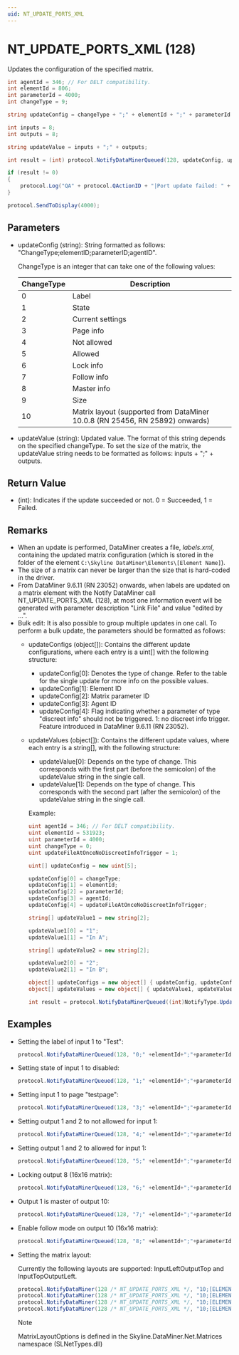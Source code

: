```yaml
---
uid: NT_UPDATE_PORTS_XML
---
```


# NT_UPDATE_PORTS_XML (128)

Updates the configuration of the specified matrix.

```csharp
int agentId = 346; // For DELT compatibility.
int elementId = 806;
int parameterId = 4000;
int changeType = 9;

string updateConfig = changeType + ";" + elementId + ";" + parameterId + ";" + agentId;

int inputs = 8;
int outputs = 8;

string updateValue = inputs + ";" + outputs;

int result = (int) protocol.NotifyDataMinerQueued(128, updateConfig, updateValue);

if (result != 0)
{
    protocol.Log("QA" + protocol.QActionID + "|Port update failed: " + updateConfig + ", " + updateValue, LogType.Error, LogLevel.NoLogging);
}

protocol.SendToDisplay(4000);
```

## Parameters

- updateConfig (string): String formatted as follows:
"ChangeType;elementID;parameterID;agentID".
  
  ChangeType is an integer that can take one of the following values:

  |ChangeType|Description|
  |--- |--- |
  |0|Label|
  |1|State|
  |2|Current settings|
  |3|Page info|
  |4|Not allowed|
  |5|Allowed|
  |6|Lock info|
  |7|Follow info|
  |8|Master info|
  |9|Size|
  |10|Matrix layout (supported from DataMiner 10.0.8 (RN 25456, RN 25892) onwards)|

- updateValue (string): Updated value. The format of this string depends on the specified changeType. To set the size of the matrix, the updateValue string needs to be formatted as follows: inputs + ";" + outputs.

## Return Value

- (int): Indicates if the update succeeded or not. 0 = Succeeded, 1 = Failed.

## Remarks

- When an update is performed, DataMiner creates a file, *labels.xml*, containing the updated matrix configuration (which is stored in the folder of the element `C:\Skyline DataMiner\Elements\[Element Name]`).
- The size of a matrix can never be larger than the size that is hard-coded in the driver.
- From DataMiner 9.6.11 (RN 23052) onwards, when labels are updated on a matrix element with the Notify DataMiner call NT_UPDATE_PORTS_XML (128), at most one information event will be generated with parameter description "Link File" and value "edited by ...".
- Bulk edit: It is also possible to group multiple updates in one call. To perform a bulk update, the parameters should be formatted as follows:
  - updateConfigs (object[]): Contains the different update configurations, where each entry is a uint[] with the following structure:
    - updateConfig[0]: Denotes the type of change. Refer to the table for the single update for more info on the possible values.
    - updateConfig[1]: Element ID
    - updateConfig[2]: Matrix parameter ID
    - updateConfig[3]: Agent ID
    - updateConfig[4]: Flag indicating whether a parameter of type "discreet info" should not be triggered. 1: no discreet info trigger. Feature introduced in DataMiner 9.6.11 (RN 23052).
  - updateValues (object[]): Contains the different update values, where each entry is a string[], with the following structure:
    - updateValue[0]: Depends on the type of change. This corresponds with the first part (before the semicolon) of the updateValue string in the single call.
    - updateValue[1]: Depends on the type of change. This corresponds with the second part (after the semicolon) of the updateValue string in the single call.

    Example:

    ```csharp
    uint agentId = 346; // For DELT compatibility.
    uint elementId = 531923;
    uint parameterId = 4000;
    uint changeType = 0;
    uint updateFileAtOnceNoDiscreetInfoTrigger = 1;
    
    uint[] updateConfig = new uint[5];
    
    updateConfig[0] = changeType;
    updateConfig[1] = elementId;
    updateConfig[2] = parameterId;
    updateConfig[3] = agentId;
    updateConfig[4] = updateFileAtOnceNoDiscreetInfoTrigger;
    
    string[] updateValue1 = new string[2];
    
    updateValue1[0] = "1";
    updateValue1[1] = "In A";
    
    string[] updateValue2 = new string[2];
    
    updateValue2[0] = "2";
    updateValue2[1] = "In B";
    
    object[] updateConfigs = new object[] { updateConfig, updateConfig };
    object[] updateValues = new object[] { updateValue1, updateValue2 };
    
    int result = protocol.NotifyDataMinerQueued((int)NotifyType.UpdatePortsXml, updateConfigs, updateValues);
    ```

## Examples

- Setting the label of input 1 to "Test":

  ```csharp
  protocol.NotifyDataMinerQueued(128, "0;" +elementId+";"+parameterId+";"+agentId, "1;test");
  ```

- Setting state of input 1 to disabled:

  ```csharp
  protocol.NotifyDataMinerQueued(128, "1;" +elementId+";"+parameterId+";"+agentId, "1;disabled");
  ```

- Setting input 1 to page "testpage":

  ```csharp
  protocol.NotifyDataMinerQueued(128, "3;" +elementId+";"+parameterId+";"+agentId, "1;testpage");
  ```

- Setting output 1 and 2 to not allowed for input 1:

  ```csharp
  protocol.NotifyDataMinerQueued(128, "4;" +elementId+";"+parameterId+";"+agentId, "1;17,18");
  ```

- Setting output 1 and 2 to allowed for input 1:

  ```csharp
  protocol.NotifyDataMinerQueued(128, "5;" +elementId+";"+parameterId+";"+agentId, "1;17,18");
  ```

- Locking output 8 (16x16 matrix):

  ```csharp
  protocol.NotifyDataMinerQueued(128, "6;" +elementId+";"+parameterId+";"+agentId, "24;true");
  ```

- Output 1 is master of output 10:

  ```csharp
  protocol.NotifyDataMinerQueued(128, "7;" +elementId+";"+parameterId+";"+agentId, "17;23");
  ```

- Enable follow mode on output 10 (16x16 matrix):

  ```csharp
  protocol.NotifyDataMinerQueued(128, "8;" +elementId+";"+parameterId+";"+agentId, "26;true");
  ```

- Setting the matrix layout:

  Currently the following layouts are supported: InputLeftOutputTop and InputTopOutputLeft.

  ```csharp
  protocol.NotifyDataMiner(128 /* NT_UPDATE_PORTS_XML */, "10;[ELEMENT_ID];[MATRIX_PARAM_ID];[DMA_ID]", "InputLeftOutputTop");
  protocol.NotifyDataMiner(128 /* NT_UPDATE_PORTS_XML */, "10;[ELEMENT_ID];[MATRIX_PARAM_ID];[DMA_ID]", "InputTopOutputLeft");
  protocol.NotifyDataMiner(128 /* NT_UPDATE_PORTS_XML */, "10;[ELEMENT_ID];[MATRIX_PARAM_ID];[DMA_ID]", MatrixLayoutOptions.INPUT_LEFT_OUTPUT_TOP);
  protocol.NotifyDataMiner(128 /* NT_UPDATE_PORTS_XML */, "10;[ELEMENT_ID];[MATRIX_PARAM_ID];[DMA_ID]", MatrixLayoutOptions.INPUT_TOP_OUTPUT_LEFT);
  ```

  > [!NOTE]
  > MatrixLayoutOptions is defined in the Skyline.DataMiner.Net.Matrices namespace (SLNetTypes.dll)
